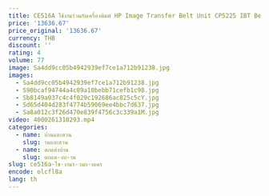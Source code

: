 ```yaml
---
title: CE516A ใช้งานร่วมกับเครื่องพิมพ์ HP Image Transfer Belt Unit CP5225 IBT Belt อะไหล่
price: '13636.67'
price_original: '13636.67'
currency: THB
discount: ''
rating: 4
volume: 77
image: Sa4dd9cc05b4942939ef7ce1a712b91238.jpg
images:
  - Sa4dd9cc05b4942939ef7ce1a712b91238.jpg
  - S90bcaf94744a4c89a10bebb71cefb1c98.jpg
  - Sb8149a037c4c4f029c192686ac825c5cY.jpg
  - Sd65d404d283f4774b59069ee4bbc7d637.jpg
  - Sa8a012c3f26d470e839f4756c3c339a1M.jpg
video: 4000261310293.mp4
categories:
  - name: บ้านและสวน
    slug: านและสวน
  - name: ตกแต่งบ้าน
    slug: ตกแต-งบ-าน
slug: ce516a-ใช-งานร-วมก-บเคร
encode: olcfl8a
lang: th
---
```

  